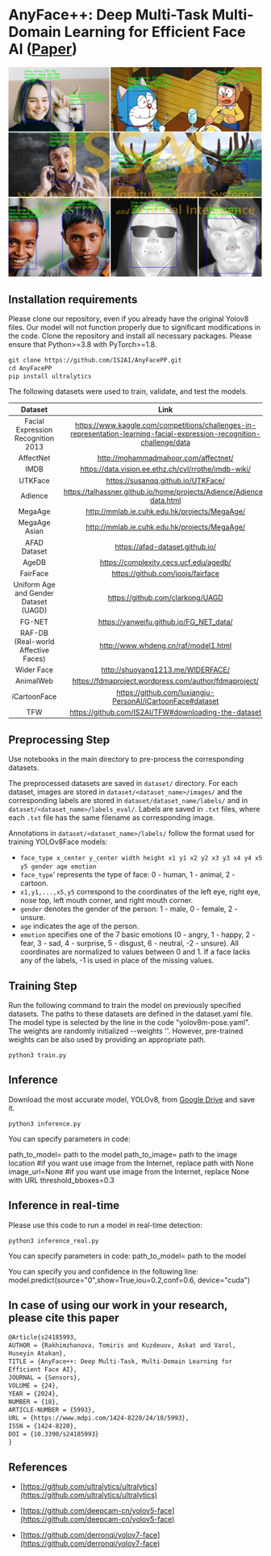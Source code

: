 # AnyFace++: Deep Multi-Task Multi-Domain Learning for Efficient Face AI ([Paper](https://www.mdpi.com/1424-8220/24/18/5993))
![Anyfacepp](https://github.com/IS2AI/AnyFacePP/blob/main/predictions.png)

## Installation requirements

Please clone our repository, even if you already have the original Yolov8 files. Our model will not function properly due to significant modifications in the code.
Clone the repository and install all necessary packages. Please ensure that Python>=3.8 with PyTorch>=1.8.
```
git clone https://github.com/IS2AI/AnyFacePP.git
cd AnyFacePP
pip install ultralytics
```
The following datasets were used to train, validate, and test the models.

| Dataset | Link    |
| :---:   | :---: | 
| Facial Expression Recognition 2013 | https://www.kaggle.com/competitions/challenges-in-representation-learning-facial-expression-recognition-challenge/data  |
| AffectNet | http://mohammadmahoor.com/affectnet/  |
| IMDB | https://data.vision.ee.ethz.ch/cvl/rrothe/imdb-wiki/  |
| UTKFace | https://susanqq.github.io/UTKFace/  |
| Adience | https://talhassner.github.io/home/projects/Adience/Adience-data.html |
| MegaAge | http://mmlab.ie.cuhk.edu.hk/projects/MegaAge/  |
| MegaAge Asian | http://mmlab.ie.cuhk.edu.hk/projects/MegaAge/  | 
| AFAD Dataset | https://afad-dataset.github.io/  |
| AgeDB | https://complexity.cecs.ucf.edu/agedb/ |
| FairFace | https://github.com/joojs/fairface |
| Uniform Age and Gender Dataset (UAGD) | https://github.com/clarkong/UAGD  |
| FG-NET | https://yanweifu.github.io/FG_NET_data/  | 
| RAF-DB (Real-world Affective Faces) |  http://www.whdeng.cn/raf/model1.html | 
| Wider Face | http://shuoyang1213.me/WIDERFACE/  |
| AnimalWeb | 	https://fdmaproject.wordpress.com/author/fdmaproject/  |
| iCartoonFace | https://github.com/luxiangju-PersonAI/iCartoonFace#dataset |
| TFW | https://github.com/IS2AI/TFW#downloading-the-dataset  |

## Preprocessing Step

Use notebooks in the main directory to pre-process the corresponding datasets.

The preprocessed datasets are saved in `dataset/` directory. For each dataset, images are stored in `dataset/<dataset_name>/images/` and the corresponding labels are stored in `dataset/dataset_name/labels/` and in `dataset/<dataset_name>/labels_eval/`. Labels are saved in `.txt` files, where each `.txt` file has the same filename as corresponding image.

Annotations in `dataset/<dataset_name>/labels/` follow the format used for training YOLOv8Face models:

* `face_type x_center y_center width height x1 y1 x2 y2 x3 y3 x4 y4 x5 y5 gender age emotion`
* `face_type`' represents the type of face: 0 - human, 1 - animal, 2 - cartoon.
*  `x1,y1,...,x5,y5` correspond to the coordinates of the left eye, right eye, nose top, left mouth corner, and right mouth corner.
* `gender` denotes the gender of the person: 1 - male, 0 - female, 2 - unsure.
* `age` indicates the age of the person.
* `emotion` specifies one of the 7 basic emotions (0 - angry, 1 - happy, 2 - fear, 3 - sad, 4 - surprise, 5 - disgust, 6 - neutral, -2 - unsure).
All coordinates are normalized to values between 0 and 1. If a face lacks any of the labels, -1 is used in place of the missing values.

## Training Step
Run the following command to train the model on previously specified datasets. The paths to these datasets are defined in the dataset.yaml file. The model type is selected by the line in the code "yolov8m-pose.yaml". The weights are randomly initialized --weights ''. However, pre-trained weights can be also used by providing an appropriate path.
   ```
   python3 train.py
   ```

## Inference

Download the most accurate model, YOLOv8, from [Google Drive](https://drive.google.com/drive/folders/1xOpe26HvIjX2VCLNQmMvecmqHVYniPNM?usp=sharing) and save it. 


   ```
   python3 inference.py
   ```
You can specify parameters in code:

   path_to_model= path to the model
   path_to_image= path to the image location #if you want use image from the Internet, replace path with None
   image_url=None #if you want use image from the Internet, replace None with URL
   threshold_bboxes=0.3 

## Inference in real-time

Please use this code to run a model in real-time detection:
   ```
   python3 inference_real.py
   ```
You can specify parameters in code:
path_to_model= path to the model

You can specify you and confidence in the following line:
model.predict(source="0",show=True,iou=0.2,conf=0.6, device="cuda") 

## In case of using our work in your research, please cite this paper
```
@Article{s24185993,
AUTHOR = {Rakhimzhanova, Tomiris and Kuzdeuov, Askat and Varol, Huseyin Atakan},
TITLE = {AnyFace++: Deep Multi-Task, Multi-Domain Learning for Efficient Face AI},
JOURNAL = {Sensors},
VOLUME = {24},
YEAR = {2024},
NUMBER = {18},
ARTICLE-NUMBER = {5993},
URL = {https://www.mdpi.com/1424-8220/24/18/5993},
ISSN = {1424-8220},
DOI = {10.3390/s24185993}
}

```

## References

* [https://github.com/ultralytics/ultralytics](https://github.com/ultralytics/ultralytics)

* [https://github.com/deepcam-cn/yolov5-face](https://github.com/deepcam-cn/yolov5-face)

* [https://github.com/derronqi/yolov7-face](https://github.com/derronqi/yolov7-face)
